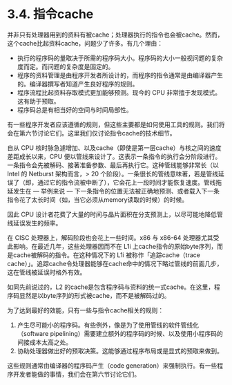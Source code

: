 # 3.4. 指令cache

并非只有处理器用到的资料有被cache；处理器执行的指令也会被cache。然而，这个cache比起资料cache，问题少了许多。有几个理由：

* 执行的程序码的量取决于所需的程序码大小。程序码的大小一般视问题的复杂度而定。而问题的复杂度是固定的。
* 程序的资料管理是由程序开发者所设计的，而程序的指令通常是由编译器产生的。编译器撰写者知道产生良好程序的规则。
* 程序流程比起资料存取模式更加能够预测。现今的 CPU 非常擅于发现模式。这有助于预取。
* 程序码总是有相当好的空间与时间局部性。

有一些程序开发者应该遵循的规则，但这些主要都是如何使用工具的规则。我们将会在第六节讨论它们。这里我们仅讨论指令cache的技术细节。

自从 CPU 核时脉急遽增加、以及cache（即使是第一层cache）与核之间的速度差距成长以来，CPU 便以管线来设计了。这表示一条指令的执行会分阶段进行。一条指令会先被解码、接著准备参数、最后再执行它。这种管线能够非常长（以 Intel 的 Netburst 架构而言，> 20 个阶段）。一条很长的管线意味著，若是管线延误了（即，通过它的指令流被中断了），它会花上一段时间才能恢复速度。管线拖延发生在 –– 举例来说 –– 下一条指令的位置无法被正确地预测、或者载入下一条指令花了太长时间（如，当它必须从memory读取的时候）的时候。

因此 CPU 设计者花费了大量的时间与晶片面积在分支预测上，以尽可能地降低管线延误发生的频率。

在 CISC 处理器上，解码阶段也会花上一些时间。x86 与 x86-64 处理器尤其受此影响。在最近几年，这些处理器因而不在 L1i 上cache指令的原始byte序列，而是cache被解码的指令。在这种情况下的 L1i 被称作「追踪cache（trace cache）」。追踪cache令处理器能够在cache命中的情况下略过管线的前面几步，这在管线被延误时格外有效。

如同先前说过的，L2 的cache是包含程序码与资料的统一式cache。在这里，程序码显然是以byte序列的形式被cache，而不是被解码过的。

为了达到最好的效能，只有一些与指令cache相关的规则：

1. 产生尽可能小的程序码。有些例外，像是为了使用管线的软件管线化（software pipelining）需要建立额外的程序码的时候、以及使用小程序码的间接成本太高之处。
2. 协助处理器做出好的预取决策。这能够通过程序布局或是显式的预取来做到。

这些规则通常由编译器的程序码产生（code generation）来强制执行。有一些程序开发者能做的事情，我们会在第六节讨论它们。

